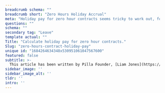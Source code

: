 ```yaml
---
breadcrumb schema: ""
breadcrumb short: "Zero Hours Holiday Accrual"
meta: "Holiday pay for zero hour contracts seems tricky to work out, follow this guidance and you won't go wrong."
questions: ""
schema: ""
secondary tag: "Leave"
template actual: ""
Title: "Calculate holiday pay for zero hour contracts."
Slug: "zero-hours-contract-holiday-pay"
unique id: "1684264634348x530951061047567600"
featured: false
subtitle: >-
  This article has been written by Pilla Founder, [Liam Jones](https://yourpilla.com/profile/liam-jones), click to [email Liam directly](mailto:liam@yourpilla.com), he reads every email.
sidebar_image: ''
sidebar_image_alt: ''
tldr: ''
intro: ''
---
```


